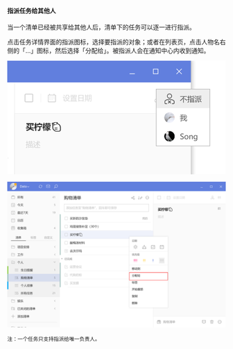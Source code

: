 #### 指派任务给其他人

当一个清单已经被共享给其他人后，清单下的任务可以逐一进行指派。

点击任务详情界面的指派图标，选择要指派的对象；或者在列表页，点击人物名右侧的「...」图标，然后选择「分配给」。被指派人会在通知中心内收到通知。

![winassign1](../../images/Windows/task/pasted%20image%200%2015.png)

![winassign2](../../images/Windows/task/pasted%20image%200%2016.png)

`注：一个任务只支持指派给唯一负责人。`

